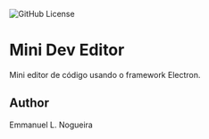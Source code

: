 ![GitHub License](https://img.shields.io/github/license/emmanuel-lacerd4/minidev?style=for-the-badge)

# Mini Dev Editor
Mini editor de código usando o framework Electron.

## Author
Emmanuel L. Nogueira